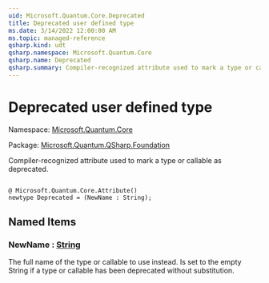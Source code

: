 ```yaml
---
uid: Microsoft.Quantum.Core.Deprecated
title: Deprecated user defined type
ms.date: 3/14/2022 12:00:00 AM
ms.topic: managed-reference
qsharp.kind: udt
qsharp.namespace: Microsoft.Quantum.Core
qsharp.name: Deprecated
qsharp.summary: Compiler-recognized attribute used to mark a type or callable as deprecated.
---
```


# Deprecated user defined type

Namespace: [Microsoft.Quantum.Core](xref:Microsoft.Quantum.Core)

Package: [Microsoft.Quantum.QSharp.Foundation](https://nuget.org/packages/Microsoft.Quantum.QSharp.Foundation)


Compiler-recognized attribute used to mark a type or callable as deprecated.

```qsharp

@ Microsoft.Quantum.Core.Attribute()
newtype Deprecated = (NewName : String);
```



## Named Items

### NewName : [String](xref:microsoft.quantum.qsharp.valueliterals#string-literals)

The full name of the type or callable to use instead.Is set to the empty String if a type or callable has been deprecated without substitution.
